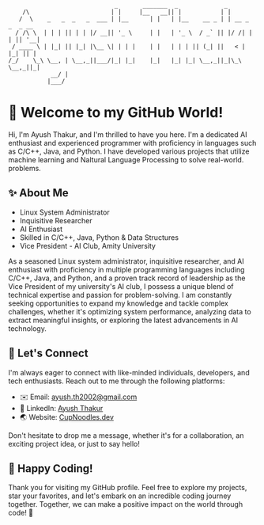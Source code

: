 ```
                              _       _______  _             _                 
    /\                       | |     |__   __|| |           | |                
   /  \    _   _  _   _  ___ | |__      | |   | |__    __ _ | | __ _   _  _ __ 
  / /\ \  | | | || | | |/ __|| '_ \     | |   | '_ \  / _` || |/ /| | | || '__|
 / ____ \ | |_| || |_| |\__ \| | | |    | |   | | | || (_| ||   < | |_| || |   
/_/    \_\ \__, | \__,_||___/|_| |_|    |_|   |_| |_| \__,_||_|\_\ \__,_||_|   
            __/ |                                                              
           |___/                                                               
```
# :wave: Welcome to my GitHub World! 

Hi, I'm Ayush Thakur, and I'm thrilled to have you here. I'm a dedicated AI enthusiast and experienced programmer with proficiency in languages such as C/C++, Java, and Python. I have developed various projects that utilize machine learning and Naltural Language Processing to solve real-world. problems.


## :sparkles: About Me

- Linux System Administrator
- Inquisitive Researcher
- AI Enthusiast
- Skilled in C/C++, Java, Python & Data Structures
- Vice President - AI Club, Amity University

As a seasoned Linux system administrator, inquisitive researcher, and AI enthusiast with proficiency in multiple programming languages including C/C++, Java, and Python, and a proven track record of leadership as the Vice President of my university's AI club, I possess a unique blend of technical expertise and passion for problem-solving. I am constantly seeking opportunities to expand my knowledge and tackle complex challenges, whether it's optimizing system performance, analyzing data to extract meaningful insights, or exploring the latest advancements in AI technology.

## :handshake: Let's Connect

I'm always eager to connect with like-minded individuals, developers, and tech enthusiasts. Reach out to me through the following platforms:

- :envelope: Email: ayush.th2002@gmail.com
- :briefcase: LinkedIn: [Ayush Thakur](https://www.linkedin.com/in/ayush-thakur02/)
- :earth_asia: Website: [CupNoodles.dev](https://cupnoodles.dev)

Don't hesitate to drop me a message, whether it's for a collaboration, an exciting project idea, or just to say hello!

## :sparkling_heart: Happy Coding!

Thank you for visiting my GitHub profile. Feel free to explore my projects, star your favorites, and let's embark on an incredible coding journey together. Together, we can make a positive impact on the world through code! :rocket:
